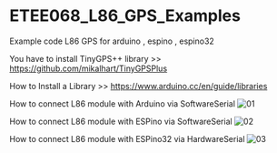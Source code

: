 # ETEE068_L86_GPS_Examples
Example code L86 GPS for arduino , espino , espino32 

You have to install TinyGPS++ library >> https://github.com/mikalhart/TinyGPSPlus

How to Install a Library >> https://www.arduino.cc/en/guide/libraries

How to connect L86 module with Arduino via SoftwareSerial
![01](https://user-images.githubusercontent.com/8803501/60856790-9a29b580-a232-11e9-93d7-a37a9de3a675.JPG)

How to connect L86 module with ESPino via SoftwareSerial
![02](https://user-images.githubusercontent.com/8803501/60856810-ad3c8580-a232-11e9-9f19-92b983c3a772.JPG)

How to connect L86 module with ESPino32 via HardwareSerial
![03](https://user-images.githubusercontent.com/8803501/60856846-c5aca000-a232-11e9-8592-b5f22b97545b.JPG)
